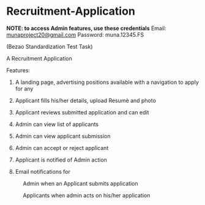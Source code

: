# Recruitment-Application

**NOTE: to access Admin features, use these credentials**
Email: munaproject20@gmail.com
Password: muna.12345.FS

(Bezao Standardization Test Task)

A Recruitment Application 

Features: 

1. A landing page, advertising positions available with a navigation to apply for any

2. Applicant fills his/her details, upload Resumè and photo

3. Applicant reviews submitted application and can edit 

4. Admin can view list of applicants 

5. Admin can view applicant submission 

6.  Admin can accept or reject applicant

8.  Applicant is notified of Admin action

9. Email notifications for 

           Admin when an Applicant submits application 

           Applicants when admin acts on his/her application 

